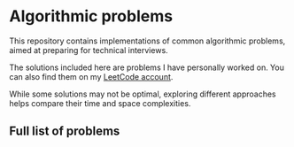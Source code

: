 # Algorithmic problems

This repository contains implementations of common algorithmic problems, aimed at preparing for technical interviews.

The solutions included here are problems I have personally worked on. You can also find them on my [LeetCode account](https://leetcode.com/u/AlexandruBuseDragomir/).

While some solutions may not be optimal, exploring different approaches helps compare their time and space complexities.

## Full list of problems


